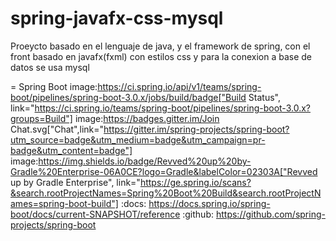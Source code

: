 # spring-javafx-css-mysql
Proeycto basado en el lenguaje de java, y el framework de spring, con el front basado en javafx(fxml) con estilos css y para la conexion a base de datos se usa mysql

= Spring Boot image:https://ci.spring.io/api/v1/teams/spring-boot/pipelines/spring-boot-3.0.x/jobs/build/badge["Build Status", link="https://ci.spring.io/teams/spring-boot/pipelines/spring-boot-3.0.x?groups=Build"] image:https://badges.gitter.im/Join Chat.svg["Chat",link="https://gitter.im/spring-projects/spring-boot?utm_source=badge&utm_medium=badge&utm_campaign=pr-badge&utm_content=badge"] image:https://img.shields.io/badge/Revved%20up%20by-Gradle%20Enterprise-06A0CE?logo=Gradle&labelColor=02303A["Revved up by Gradle Enterprise", link="https://ge.spring.io/scans?&search.rootProjectNames=Spring%20Boot%20Build&search.rootProjectNames=spring-boot-build"]
:docs: https://docs.spring.io/spring-boot/docs/current-SNAPSHOT/reference
:github: https://github.com/spring-projects/spring-boot

